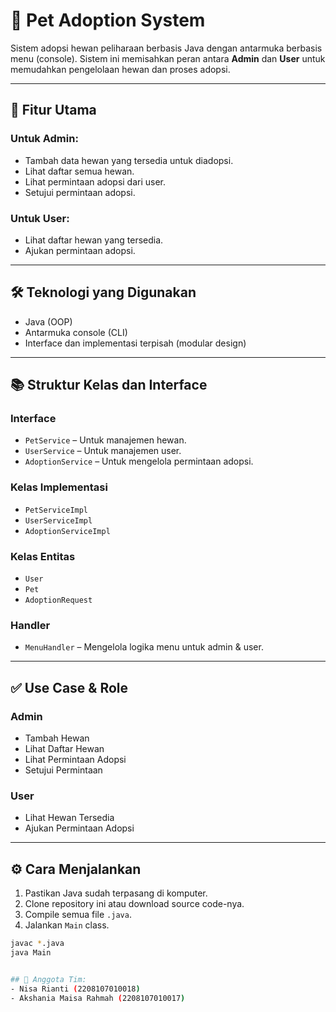 # 🐾 Pet Adoption System

Sistem adopsi hewan peliharaan berbasis Java dengan antarmuka berbasis menu (console). Sistem ini memisahkan peran antara **Admin** dan **User** untuk memudahkan pengelolaan hewan dan proses adopsi.

---

## 📌 Fitur Utama

### Untuk Admin:
- Tambah data hewan yang tersedia untuk diadopsi.
- Lihat daftar semua hewan.
- Lihat permintaan adopsi dari user.
- Setujui permintaan adopsi.

### Untuk User:
- Lihat daftar hewan yang tersedia.
- Ajukan permintaan adopsi.

---

## 🛠️ Teknologi yang Digunakan

- Java (OOP)
- Antarmuka console (CLI)
- Interface dan implementasi terpisah (modular design)

---

## 📚 Struktur Kelas dan Interface

### Interface
- `PetService` – Untuk manajemen hewan.
- `UserService` – Untuk manajemen user.
- `AdoptionService` – Untuk mengelola permintaan adopsi.

### Kelas Implementasi
- `PetServiceImpl`
- `UserServiceImpl`
- `AdoptionServiceImpl`

### Kelas Entitas
- `User`
- `Pet`
- `AdoptionRequest`

### Handler
- `MenuHandler` – Mengelola logika menu untuk admin & user.

---

## ✅ Use Case & Role

### Admin
- Tambah Hewan
- Lihat Daftar Hewan
- Lihat Permintaan Adopsi
- Setujui Permintaan

### User
- Lihat Hewan Tersedia
- Ajukan Permintaan Adopsi

---

## ⚙️ Cara Menjalankan

1. Pastikan Java sudah terpasang di komputer.
2. Clone repository ini atau download source code-nya.
3. Compile semua file `.java`.
4. Jalankan `Main` class.

```bash
javac *.java
java Main


## 👥 Anggota Tim:
- Nisa Rianti (2208107010018)
- Akshania Maisa Rahmah (2208107010017)
